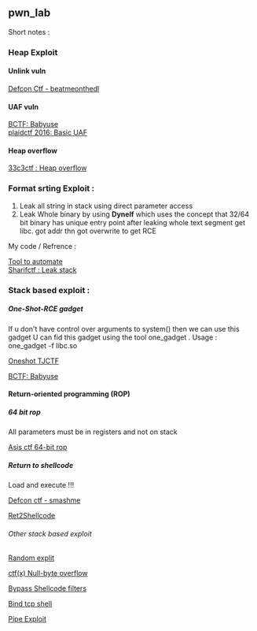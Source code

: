 ## pwn_lab

Short notes : 

### Heap Exploit

#### Unlink vuln 

[Defcon Ctf - beatmeonthedl](https://github.com/sivaramaaa/CTF_repo/blob/master/DefconCTF_2017/beatmeonthedl.py)

#### UAF vuln

<a href="https://github.com/sivaramaaa/CTF_repo/blob/master/babyuaf.py">BCTF: Babyuse</a><br>
<a href="https://github.com/sivaramaaa/CTF_repo/blob/master/plaidctf_2016/unix_time_formater.py">plaidctf 2016: Basic UAF </a> <br>

#### Heap overflow 

<a href="https://github.com/sivaramaaa/CTF_repo/blob/master/33c3ctf/exploit.py">33c3ctf : Heap overflow</a><br>


### Format srting Exploit :
1) Leak all string in stack using direct parameter access 
2) Leak Whole binary by using <b>Dynelf</b> which uses the concept that 32/64 bit binary has unique entry point 
   after leaking whole text segment get libc. got addr thn got overwrite to get RCE

My code / Refrence :


<a href="https://github.com/sivaramaaa/My_tools/blob/master/Format_String">Tool to automate</a> <br>
<a href="https://github.com/sivaramaaa/CTF_repo/blob/master/Sharifctf/Brute.py">Sharifctf : Leak stack</a><br>


### Stack based exploit :

##### One-Shot-RCE gadget

If u don't have control over arguments to system() then we can use this gadget 
U can fid this gadget using the tool one_gadget . 
Usage : one_gadget -f libc.so 

[Oneshot TJCTF](https://github.com/sivaramaaa/CTF_repo/blob/master/tjctf_oneshot.py)

<a href="https://github.com/sivaramaaa/CTF_repo/blob/master/babyuaf.py">BCTF: Babyuse</a> <br>

#### Return-oriented programming (ROP)


##### 64 bit rop

All parameters must be in registers and not on stack 

[Asis ctf 64-bit rop](https://github.com/sivaramaaa/CTF_repo/tree/master/asisctf-2017)

##### Return to shellcode

Load and execute !!! 

[Defcon ctf - smashme](https://github.com/sivaramaaa/CTF_repo/blob/master/DefconCTF_2017/smashme.py)

[Ret2Shellcode](https://hackerbuck.github.io/blog/csaaw2k12_exp500.html)

###### Other stack based exploit 

[Random explit](https://github.com/sivaramaaa/CTF_repo/blob/master/random_exploits.md)

[ctf(x)  Null-byte overflow  ](https://hackerbuck.github.io/blog/ctfx.html)


[Bypass Shellcode filters](https://hackerbuck.github.io/blog/csaw2k12_exp400.html)

[Bind tcp shell](https://hackerbuck.github.io/blog/csaw2k13_exp200.html)

[Pipe Exploit ](https://hackerbuck.github.io/blog/secure_file_reader.html)

